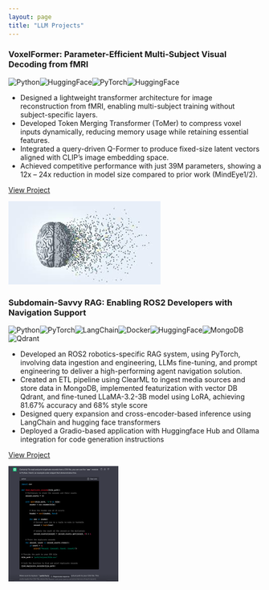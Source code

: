 ```yaml
---
layout: page
title: "LLM Projects"
---
```


<div class="project-card">
  <div class="project-card-content">
    <h3>VoxelFormer: Parameter-Efficient Multi-Subject Visual Decoding from fMRI</h3>
      <img src="https://img.shields.io/badge/Python-3776AB?style=flat&logo=python&logoColor=white" alt="Python"><img src="https://img.shields.io/badge/wandb-FFBE00?style=flat&logo=weightsandbiases&logoColor=black" alt="HuggingFace"><img src="https://img.shields.io/badge/PyTorch-EE4C2C?style=flat&logo=pytorch&logoColor=white" alt="PyTorch"><img src="https://img.shields.io/badge/Hugging%20Face-FFD21E?style=flat&logo=huggingface&logoColor=black" alt="HuggingFace">
      <ul>
        <li>Designed a lightweight transformer architecture for image reconstruction from fMRI, enabling multi-subject training without subject-specific layers.</li>
        <li>Developed Token Merging Transformer (ToMer) to compress voxel inputs dynamically, reducing memory usage while retaining essential features.</li>
        <li>Integrated a query-driven Q-Former to produce fixed-size latent vectors aligned with CLIP’s image embedding space.</li>
        <li>Achieved competitive performance with just 39M parameters, showing a 12x – 24x reduction in model size compared to prior work (MindEye1/2).</li>
      </ul>
      <p><a href="https://github.com/kushagrayadv/voxel-former">View Project</a></p>
  </div>
  <img src="/assets/projects/brain-decoding.jpg" alt="p2p" class="project-card-img" />
</div>

<div class="project-card">
  <div class="project-card-content">
    <h3>Subdomain-Savvy RAG: Enabling ROS2 Developers with Navigation Support</h3>
      <img src="https://img.shields.io/badge/Python-3776AB?style=flat&logo=python&logoColor=white" alt="Python"><img src="https://img.shields.io/badge/PyTorch-EE4C2C?style=flat&logo=pytorch&logoColor=white" alt="PyTorch"><img src="https://img.shields.io/badge/LangChain-121212?style=flat&logo=chainlink&logoColor=white" alt="LangChain"><img src="https://img.shields.io/badge/Docker-2496ED?style=flat&logo=docker&logoColor=white" alt="Docker"><img src="https://img.shields.io/badge/Hugging%20Face-FFD21E?style=flat&logo=huggingface&logoColor=black" alt="HuggingFace"><img src="https://img.shields.io/badge/MongoDB-47A248?style=flat&logo=mongodb&logoColor=white" alt="MongoDB"><img src="https://img.shields.io/badge/Qdrant-FF4F64.svg?style=flat&logo=qdrant&logoColor=white" alt="Qdrant">
      <ul>
        <li>Developed an ROS2 robotics-specific RAG system, using PyTorch, involving data ingestion and engineering, LLMs fine-tuning, and prompt engineering to deliver a high-performing agent navigation solution.</li>
        <li>Created an ETL pipeline using ClearML to ingest media sources and store data in MongoDB, implemented featurization with vector DB Qdrant, and fine-tuned LLaMA-3.2-3B model using LoRA, achieving 81.67% accuracy and 68% style score</li>
        <li>Designed query expansion and cross-encoder-based inference using LangChain and hugging face transformers</li>
        <li>Deployed a Gradio-based application with Huggingface Hub and Ollama integration for code generation instructions</li>
      </ul>
      <p><a href="https://github.com/kushagrayadv/ai-rag-system">View Project</a></p>
  </div>
  <img src="/assets/projects/p2p.png" alt="p2p" class="project-card-img" />
</div>
